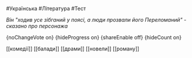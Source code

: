 #Українська #Література #Тест

*Він "ходив усе зібганий у поясі, а люди прозвали його Переломаний" - сказано про персонажа*

{noChangeVote on}
{hideProgress on}
{shareEnable off}
{hideCount on}

[[комедії]]
[[балади]]
[[драми]]
[[новели]]
[[роману]]
